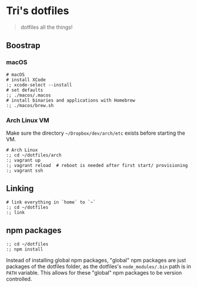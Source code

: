 # Tri's dotfiles
> dotfiles all the things!

## Boostrap

### macOS

```shell
# macOS
# install XCode
:; xcode-select --install
# set defaults
:; ./macos/.macos
# install binaries and applications with Homebrew
:; ./macos/brew.sh
```

### Arch Linux VM

Make sure the directory `~/Dropbox/dev/arch/etc` exists before starting the VM.

```shell
# Arch Linux
:; cd ~/dotfiles/arch
:; vagrant up
:; vagrant reload  # reboot is needed after first start/ provisioning
:; vagrant ssh
```

## Linking

```shell
# link everything in `home` to `~`
:; cd ~/dotfiles
:; link

```

## npm packages

```shell
:; cd ~/dotfiles
:; npm install
```

Instead of installing global npm packages, "global" npm packages are just packages of the dotfiles folder, as the dotfiles's `node_modules/.bin` path is in `PATH` variable. This allows for these "global" npm packages to be version controlled.
